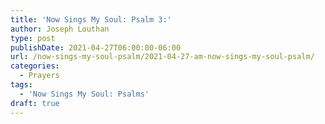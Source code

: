 ```yaml
---
title: 'Now Sings My Soul: Psalm 3:'
author: Joseph Louthan
type: post
publishDate: 2021-04-27T06:00:00-06:00
url: /now-sings-my-soul-psalm/2021-04-27-am-now-sings-my-soul-psalm/
categories:
  - Prayers
tags:
  - 'Now Sings My Soul: Psalms'
draft: true
---
```

<div style="font-variant: small-caps;">

</div>

